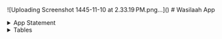 <p>
  ![Uploading Screenshot 1445-11-10 at 2.33.19 PM.png…]()
# Wasilaah App 
</p>


<details>
<summary>App Statement</summary>

## **App Statement.**

_An application that helps founders of startups.
Who are struggling to get a credit card for their company quickly.
By creating an app, easily document their work-related expenses in their personal card.
So they can increase their awareness of the finances of their business and reduce their manual work.

</details>



<details>
<summary>Tables</summary>

## **Tables.**

1-Session Table 

|        Column       |      TYPE     |     Key
|--------------------:|--------------:|---------------|
|   Sessionid         |     uuid      |      PK       |
|   Title             |    String     |               |
|   Desc              |    String     |               |
|   SpeakerName       |    String     |               |
|   HallNumber        |    String     |               |
|   StartTime         |    String     |               |
|   Endime            |    String     |               |
|   Status            |    String     |               |
|   Location          |    String     |               |


2-Attendee Table 

|        Column       |      TYPE     |     Key
|--------------------:|--------------:|---------------|
|   AttendeeID        |     uuid      |      PK       |
|   FullName          |    String     |               |
|   Email             |    String     |               |



**Relationship table**

3-SessionAttendee Table

|        Column       |      TYPE     |     Key
|--------------------:|--------------:|---------------|
|   AttendeeSessionID |     uuid      |      PK       |
|   AttendeeID        |     uuid      |      FK       |
|   Sessionid         |     uuid      |      FK       |
|   Status            |    String     |               |


</details>
